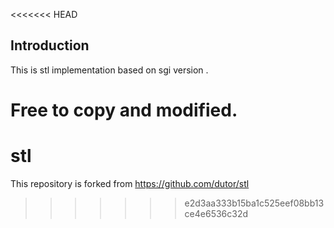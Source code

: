 <<<<<<< HEAD
## Introduction

This is stl implementation based on sgi version .

Free to copy and modified.
=======
# stl
This repository is forked from https://github.com/dutor/stl
>>>>>>> e2d3aa333b15ba1c525eef08bb13ce4e6536c32d
